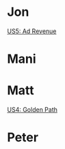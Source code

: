 # Jon
[US5: Ad Revenue]( rehttps://docs.google.com/presentation/d/1nlhAFAQ_Buz0-QiTP0HqIa-4ykVaEqbEpE53O8IKoSI/edit?usp=sharing)
# Mani

# Matt
[US4: Golden Path](https://docs.google.com/presentation/d/1YMqNzbZjK2xCc42IsyfhzsdFUkfnh8KZkCtrZknq5NY/edit?usp=sharing)

# Peter
